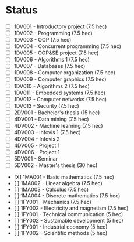 # Status

- [ ] 1DV001 - Introductory project (7.5 hec)
- [ ] 1DV002 - Programming (7.5 hec)
- [ ] 1DV003 - OOP (7.5 hec)
- [ ] 1DV004 - Concurrent programming (7.5 hec)
- [ ] 1DV005 - OOP&SE project (7.5 hec)
- [ ] 1DV006 - Algorithms 1 (7.5 hec)
- [ ] 1DV007 - Databases (7.5 hec)
- [ ] 1DV008 - Computer organization (7.5 hec)
- [ ] 1DV009 - Computer graphics (7.5 hec)
- [ ] 1DV010 - Algorithms 2 (7.5 hec)
- [ ] 1DV011 - Embedded systems (7.5 hec)
- [ ] 1DV012 - Computer networks (7.5 hec)
- [ ] 1DV013 - Security (7.5 hec)
- [ ] 2DV001 - Bachelor's thesis (15 hec)
- [ ] 4DV001 - Data mining (7.5 hec)
- [ ] 4DV002 - Machine learning (7.5 hec)
- [ ] 4DV003 - Infovis 1 (7.5 hec)
- [ ] 4DV004 - Infovis 2 
- [ ] 4DV005 - Project 1
- [ ] 4DV006 - Project 1
- [ ] 5DV001 - Seminar
- [ ] 5DV002 - Master's thesis (30 hec)
- [X] 1MA001 - Basic mathematics (7.5 hec)
- [ ] 1MA002 - Linear algebra (7.5 hec)
- [ ] 1MA003 - Calculus (7.5 hec)
- [ ] 1MA004 - Discrete mathematics (7.5 hec)
- [ ] 1FY001 - Mechanics (7.5 hec)
- [ ] 1FY002 - Electricity and magnetism (7.5 hec)
- [ ] 1FY001 - Technical communication (5 hec)
- [ ] 1FY002 - Sustainable development (5 hec)
- [ ] 1FY001 - Industrial economy (5 hec)
- [ ] 1FY002 - Scientific methods (5 hec)
